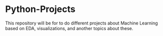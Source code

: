 # Python-Projects
This repository will be for to do different projects about Machine Learning based on EDA, visualizations, and another topics about these.
